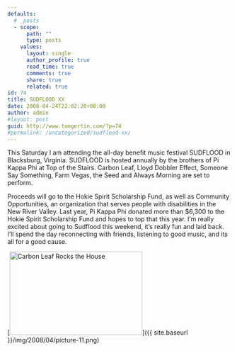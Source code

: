 ```yaml
---
defaults:
  # _posts
  - scope:
      path: ""
      type: posts
    values:
      layout: single
      author_profile: true
      read_time: true
      comments: true
      share: true
      related: true
id: 74
title: SUDFLOOD XX
date: 2008-04-24T22:02:20+00:00
author: admin
#layout: post
guid: http://www.tomgertin.com/?p=74
#permalink: /uncategorized/sudflood-xx/
---
```

This Saturday I am attending the all-day benefit music festival SUDFLOOD in Blacksburg, Virginia. SUDFLOOD is hosted annually by the brothers of Pi Kappa Phi at Top of the Stairs. Carbon Leaf, Lloyd Dobbler Effect, Someone Say Something, Farm Vegas, the Seed and Always Morning are set to perform.

Proceeds will go to the Hokie Spirit Scholarship Fund, as well as Community Opportunities, an organization that serves people with disabilities in the New River Valley. Last year, Pi Kappa Phi donated more than $6,300 to the Hokie Spirit Scholarship Fund and hopes to top that this year. I’m really excited about going to Sudflood this weekend, it’s really fun and laid back. I’ll spend the day reconnecting with friends, listening to good music, and its all for a good cause.

[<img class="alignnone size-medium wp-image-75" title="SUDFLOOD" src="{{ site.baseurl }}/img/2008/04/picture-11-300x188.png" alt="Carbon Leaf Rocks the House" width="300" height="188" />]({{ site.baseurl }}/img/2008/04/picture-11.png)
